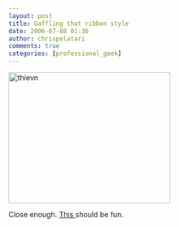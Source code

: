 ```yaml
---
layout: post
title: Gaffling that ribbon style
date: 2006-07-08 01:36
author: chrispelatari
comments: true
categories: [professional_geek]
---
```

<a href="http://chrispelatari.files.wordpress.com/2006/07/thievn.png"><img class="alignnone size-full wp-image-1148" alt="thievn" src="http://chrispelatari.files.wordpress.com/2006/07/thievn.png" width="318" height="258" /></a>

Close enough. <a href="http://www.gotdotnet.com/Community/UserSamples/Details.aspx?SampleGuid=7858DBB6-6F4A-4A9D-B1B4-03C73AA16D15">This
</a>should be fun.
